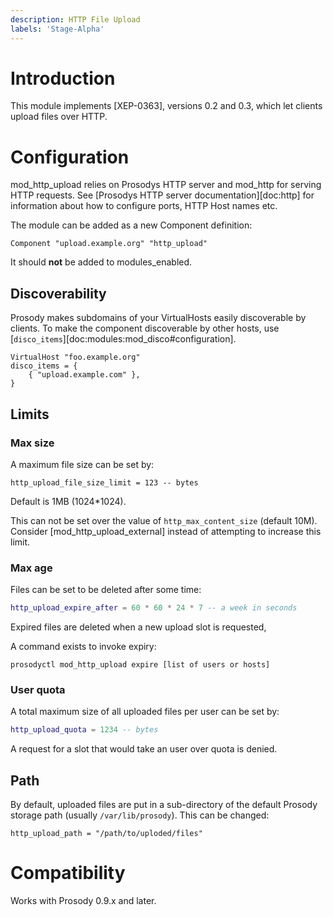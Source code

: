 ```yaml
---
description: HTTP File Upload
labels: 'Stage-Alpha'
---
```


Introduction
============

This module implements [XEP-0363], versions 0.2 and 0.3, which let
clients upload files over HTTP.

Configuration
=============

mod\_http\_upload relies on Prosodys HTTP server and mod\_http for
serving HTTP requests. See [Prosodys HTTP server documentation][doc:http]
for information about how to configure ports, HTTP Host names etc.

The module can be added as a new Component definition:

``` {.lua}
Component "upload.example.org" "http_upload"
```

It should **not** be added to modules_enabled.

## Discoverability

Prosody makes subdomains of your VirtualHosts easily discoverable by
clients. To make the component discoverable by other hosts, use
[`disco_items`][doc:modules:mod_disco#configuration].

``` {.lua}
VirtualHost "foo.example.org"
disco_items = {
    { "upload.example.com" },
}
```

Limits
------

### Max size

A maximum file size can be set by:

``` {.lua}
http_upload_file_size_limit = 123 -- bytes
```

Default is 1MB (1024\*1024).

This can not be set over the value of `http_max_content_size` (default 10M).
Consider [mod_http_upload_external] instead of attempting to increase
this limit.

### Max age

Files can be set to be deleted after some time:

``` lua
http_upload_expire_after = 60 * 60 * 24 * 7 -- a week in seconds
```

Expired files are deleted when a new upload slot is requested,

A command exists to invoke expiry:

```
prosodyctl mod_http_upload expire [list of users or hosts]
```

### User quota

A total maximum size of all uploaded files per user can be set by:

``` lua
http_upload_quota = 1234 -- bytes
```

A request for a slot that would take an user over quota is denied.

Path
----

By default, uploaded files are put in a sub-directory of the default
Prosody storage path (usually `/var/lib/prosody`). This can be changed:

``` {.lua}
http_upload_path = "/path/to/uploded/files"
```

Compatibility
=============

Works with Prosody 0.9.x and later.

